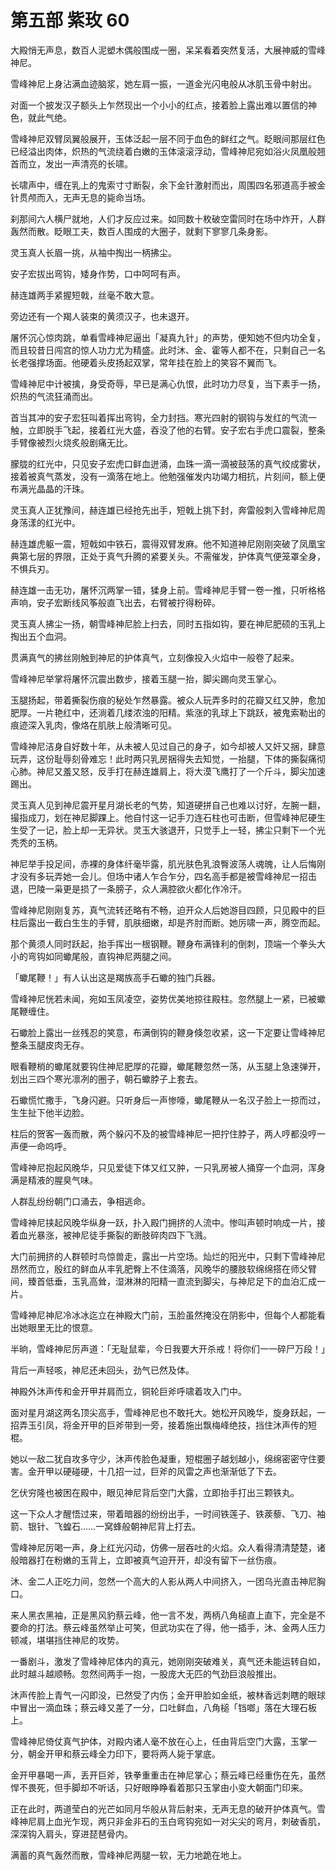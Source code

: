 # 第五部 紫玫 60

大殿悄无声息，数百人泥塑木偶般围成一圈，呆呆看着突然复活，大展神威的雪峰神尼。

雪峰神尼上身沾满血迹脑浆，她左肩一振，一道金光闪电般从冰肌玉骨中射出。

对面一个披发汉子额头上乍然现出一个小小的红点，接着脸上露出难以置信的神色，就此气绝。

雪峰神尼双臂凤翼般展开，玉体泛起一层不同于血色的鲜红之气。眨眼间那层红色已经溢出肉体，炽热的气流绕着白嫩的玉体滚滚浮动，雪峰神尼宛如浴火凤凰般翘首而立，发出一声清亮的长啸。

长啸声中，缠在乳上的鬼索寸寸断裂，余下金针激射而出，周围四名邪道高手被金针贯颅而入，无声无息的毙命当场。

刹那间六人横尸就地，人们才反应过来。如同数十枚破空雷同时在场中炸开，人群轰然而散。眨眼工夫，数百人围成的大圈子，就剩下寥寥几条身影。

灵玉真人长眉一挑，从袖中掏出一柄拂尘。

安子宏拔出弯钩，矮身作势，口中呵呵有声。

赫连雄两手紧握短戟，丝毫不敢大意。

旁边还有一个羯人装束的黄须汉子，也未退开。

屠怀沉心惊肉跳，单看雪峰神尼逼出「凝真九针」的声势，便知她不但内功全复，而且较昔日闯宫的惊人功力尤为精盛。此时沐、金、霍等人都不在，只剩自己一名长老强撑场面。他硬着头皮扬起双掌，常年挂在脸上的笑容不翼而飞。

雪峰神尼中计被擒，身受奇辱，早已是满心仇恨，此时功力尽复，当下素手一扬，炽热的气流狂涌而出。

首当其冲的安子宏狂叫着挥出弯钩，全力封挡。寒光四射的钢钩与发红的气流一触，立即脱手飞起，接着红光大盛，吞没了他的右臂。安子宏右手虎口震裂，整条手臂像被烈火烧炙般剧痛无比。

朦胧的红光中，只见安子宏虎口鲜血迸涌，血珠一滴一滴被鼓荡的真气绞成雾状，接着被真气蒸发，没有一滴落在地上。他勉强催发内功竭力相抗，片刻间，额上便布满光晶晶的汗珠。

灵玉真人正犹豫间，赫连雄已经抢先出手，短戟上挑下封，奔雷般刺入雪峰神尼周身荡漾的红光中。

赫连雄虎躯一震，短戟如中铁石，震得双臂发麻。他不知道神尼刚刚突破了凤凰宝典第七层的界限，正处于真气升腾的紧要关头。不需催发，护体真气便笼罩全身，不惧兵刃。

赫连雄一击无功，屠怀沉两掌一错，猱身上前。雪峰神尼手臂一卷一推，只听格格声响，安子宏断线风筝般直飞出去，右臂被拧得粉碎。

灵玉真人拂尘一扬，朝雪峰神尼脸上扫去，同时五指如钩，要在神尼肥硕的玉乳上掏出五个血洞。

贯满真气的拂丝刚触到神尼的护体真气，立刻像投入火焰中一般卷了起来。

雪峰神尼举掌将屠怀沉震出数步，接着玉腿一抬，脚尖踢向灵玉掌心。

玉腿扬起，带着撕裂伤痕的秘处乍然暴露。被众人玩弄多时的花瓣又红又肿，愈加肥厚。一片艳红中，还淌着几缕浓浊的阳精。紫涨的乳球上下跳跃，被鬼索勒出的痕迹深入乳肉，像烙在肌肤上般清晰可见。

雪峰神尼洁身自好数十年，从未被人见过自己的身子，如今却被人又奸又捆，肆意玩弄，这份耻辱刻骨难忘！此时两只乳房捆得失去知觉，一抬腿，下体的撕裂痛彻心肺。神尼又羞又怒，反手打在赫连雄肩上，将大漠飞鹰打了一个斤斗，脚尖加速踢出。

灵玉真人见到神尼震开星月湖长老的气势，知道硬拼自己也难以讨好，左腕一翻，撮指成刀，划在神尼脚踝上。他自忖这一记手刀连石柱也可击断，但雪峰神尼硬生生受了一记，脸上却一无异状。灵玉大骇退开，只觉手上一轻，拂尘只剩下一个光秃秃的玉柄。

神尼举手投足间，赤裸的身体纤毫毕露，肌光肤色乳浪臀波荡人魂魄，让人后悔刚才没有多玩弄她一会儿。但场中诸人乍合乍分，四名高手都是被雪峰神尼一招击退，巴陵一枭更是损了一条膀子，众人满腔欲火都化作冷汗。

雪峰神尼刚刚复苏，真气流转还略有不畅，迫开众人后她游目四顾，只见殿中的巨柱后露出一截白生生的手臂，肌肤细嫩，却是齐肘而断。她厉啸一声，腾空而起。

那个黄须人同时跃起，抬手挥出一根钢鞭。鞭身布满锋利的倒刺，顶端一个拳头大小的弯钩如同蠍尾般，直钩神尼两腿之间。

「蠍尾鞭！」有人认出这是羯族高手石蠍的独门兵器。

雪峰神尼恍若未闻，宛如玉凤凌空，姿势优美地掠往殿柱。忽然腿上一紧，已被蠍尾鞭缠住。

石蠍脸上露出一丝残忍的笑意，布满倒钩的鞭身倏忽收紧，这一下定要让雪峰神尼整条玉腿皮肉无存。

眼看鞭梢的蠍尾就要钩住神尼肥厚的花瓣，蠍尾鞭忽然一荡，从玉腿上急速弹开，划出三四个寒光凛冽的圈子，朝石蠍脖子上套去。

石蠍慌忙撒手，飞身闪避。只听身后一声惨嚎，蠍尾鞭从一名汉子脸上一掠而过，生生扯下他半边脸。

柱后的贺客一轰而散，两个躲闪不及的被雪峰神尼一把拧住脖子，两人哼都没哼一声便一命呜呼。

雪峰神尼抱起风晚华，只见爱徒下体又红又肿，一只乳房被人捅穿一个血洞，浑身满是精液的腥臭气味。

人群乱纷纷朝门口涌去，争相逃命。

雪峰神尼挟起风晚华纵身一跃，扑入殿门拥挤的人流中。惨叫声顿时响成一片，接着血光暴涨，被神尼徒手撕裂的断肢碎肉四下飞溅。

大门前拥挤的人群顿时鸟惊兽走，露出一片空场。灿烂的阳光中，只剩下雪峰神尼昂然而立，殷红的鲜血从丰乳肥臀上不住滴落，风晚华的腰肢软绵绵搭在师父臂间，臻首低垂，玉乳高耸，湿淋淋的阳精一直流到脚尖，与神尼足下的血泊汇成一片。

雪峰神尼神尼冷冰冰迄立在神殿大门前，玉脸虽然掩没在阴影中，但每个人都能看出她眼里无比的恨意。

半晌，雪峰神尼厉声道：「无耻鼠辈，今日我要大开杀戒！将你们一一碎尸万段！」

背后一声轻咳，神尼还未回头，劲气已然及体。

神殿外沐声传和金开甲并肩而立，铜轮巨斧呼啸着攻入门中。

面对星月湖这两名顶尖高手，雪峰神尼也不敢托大。她松开风晚华，旋身跃起，一招弄玉引凤，将金开甲的巨斧带到一旁，接着施出飘梅峰绝技，挡住沐声传的短棍。

她以一敌二犹自攻多守少，沐声传脸色凝重，短棍圈子越划越小，绵绵密密守住要害。金开甲以硬碰硬，十几招一过，巨斧的风雷之声也渐渐低了下去。

乞伏穷隆也被困在殿中，眼见神尼背后空门大露，立即抬手打出三颗铁丸。

这一下众人才醒悟过来，带着暗器的纷纷出手，一时间铁莲子、铁蒺藜、飞刀、袖箭、银针、飞蝗石……一窝蜂般朝神尼背上打去。

雪峰神尼厉喝一声，身上红光闪动，仿佛一层吞吐的火焰。众人看得清清楚楚，诸般暗器打在粉嫩的玉背上，立即被真气迫开开，却没有留下一丝伤痕。

沐、金二人正吃力间，忽然一个高大的人影从两人中间挤入，一团乌光直击神尼胸口。

来人黑衣黑袖，正是黑风豹蔡云峰，他一言不发，两柄八角槌直上直下，完全是不要命的打法。蔡云峰虽然举止可笑，但武功实在了得，他一插手，沐、金两人压力顿减，堪堪挡住神尼的攻势。

一番剧斗，激发了雪峰神尼体内的真元，她刚刚突破难关，真气还未能运转自如，此时越斗越顺畅。忽然间两手一抱，一股庞大无匹的气劲巨浪般推出。

沐声传脸上青气一闪即没，已然受了内伤；金开甲脸如金纸，被林香远刺瞎的眼球中冒出一滴血珠；蔡云峰又差了一分，口吐鲜血，八角槌「铛啷」落在大理石板上。

雪峰神尼倚仗真气护体，对殿内诸人毫不放在心上，任由背后空门大露，玉掌一分，朝金开甲和蔡云峰全力印下，要将两人毙于掌底。

金开甲暴喝一声，丢开巨斧，铁拳重重击在神尼掌心；蔡云峰已经重伤在先，虽然悍不畏死，但手脚却不听话，只好眼睁睁看着那只玉掌由小变大朝面门印来。

正在此时，两道莹白的光芒如同月华般从背后射来，无声无息的破开护体真气。雪峰神尼肩上血光乍现，两只非金非石的玉白弯钩宛如一对尖尖的弯月，刺破香肌，深深钩入肩头，穿进琵琶骨内。

满蓄的真气轰然而散，雪峰神尼两腿一软，无力地跪在地上。

